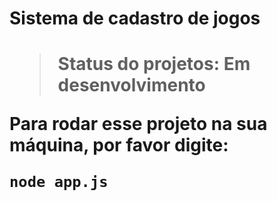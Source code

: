 <h1>Sistema de cadastro de jogos<h1>
  
  > Status do projetos: Em desenvolvimento
  
  Para rodar esse projeto na sua máquina, por favor digite:
  
  ```
  node app.js
  ```
